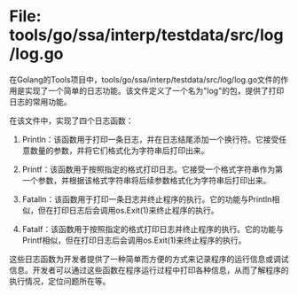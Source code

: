 # File: tools/go/ssa/interp/testdata/src/log/log.go

在Golang的Tools项目中，tools/go/ssa/interp/testdata/src/log/log.go文件的作用是实现了一个简单的日志功能。该文件定义了一个名为"log"的包，提供了打印日志的常用功能。

在该文件中，实现了四个日志函数：

1. Println：该函数用于打印一条日志，并在日志结尾添加一个换行符。它接受任意数量的参数，并将它们格式化为字符串后打印出来。

2. Printf：该函数用于按照指定的格式打印日志。它接受一个格式字符串作为第一个参数，并根据该格式字符串将后续参数格式化为字符串后打印出来。

3. Fatalln：该函数用于打印一条日志并终止程序的执行。它的功能与Println相似，但在打印日志后会调用os.Exit(1)来终止程序的执行。

4. Fatalf：该函数用于按照指定的格式打印日志并终止程序的执行。它的功能与Printf相似，但在打印日志后会调用os.Exit(1)来终止程序的执行。

这些日志函数为开发者提供了一种简单而方便的方式来记录程序的运行信息或调试信息。开发者可以通过这些函数在程序运行过程中打印各种信息，从而了解程序的执行情况，定位问题所在等。

